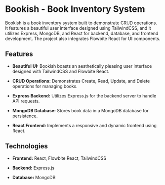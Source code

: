 # Bookish - Book Inventory System

Bookish is a book inventory system built to demonstrate CRUD operations. It features a beautiful user interface designed using TailwindCSS, and it utilizes Express, MongoDB, and React for backend, database, and frontend development. The project also integrates Flowbite React for UI components.

## Features

- **Beautiful UI:** Bookish boasts an aesthetically pleasing user interface designed with TailwindCSS and Flowbite React.

- **CRUD Operations:** Demonstrates Create, Read, Update, and Delete operations for managing books.

- **Express Backend:** Utilizes Express.js for the backend server to handle API requests.

- **MongoDB Database:** Stores book data in a MongoDB database for persistence.

- **React Frontend:** Implements a responsive and dynamic frontend using React.

## Technologies

- **Frontend:** React, Flowbite React, TailwindCSS

- **Backend:** Express.js

- **Database:** MongoDB
